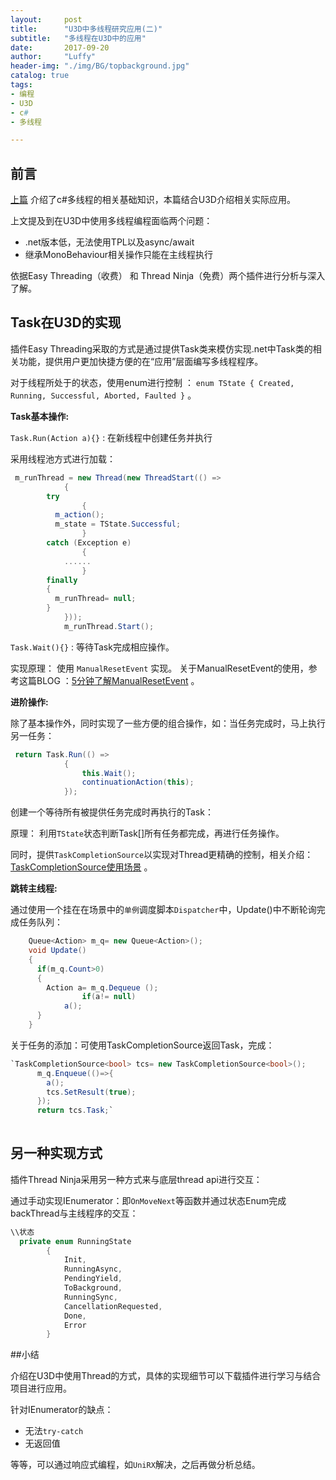 ```yaml
---
layout:     post
title:      "U3D中多线程研究应用(二)"
subtitle:   "多线程在U3D中的应用"
date:       2017-09-20
author:     "Luffy"
header-img: "./img/BG/topbackground.jpg"
catalog: true
tags:
- 编程
- U3D
- c#
- 多线程

---
```


## 前言

[上篇](https://luumoon.github.io/2017/09/10/U3D%E4%B8%AD%E5%A4%9A%E7%BA%BF%E7%A8%8B%E7%A0%94%E7%A9%B6%E5%BA%94%E7%94%A8(%E4%B8%80)/) 介绍了c#多线程的相关基础知识，本篇结合U3D介绍相关实际应用。

上文提及到在U3D中使用多线程编程面临两个问题：


* .net版本低，无法使用TPL以及async/await
* 继承MonoBehaviour相关操作只能在主线程执行


依据Easy Threading（收费） 和 Thread Ninja（免费）两个插件进行分析与深入了解。
  
## Task在U3D的实现

插件Easy Threading采取的方式是通过提供Task类来模仿实现.net中Task类的相关功能，提供用户更加快捷方便的在“应用”层面编写多线程程序。

对于线程所处于的状态，使用enum进行控制 ： 
  `enum TState { Created, Running, Successful, Aborted, Faulted }` 。
  

__**Task基本操作:**__

`Task.Run(Action a){}` : 在新线程中创建任务并执行

采用线程池方式进行加载： 

```cs
 m_runThread = new Thread(new ThreadStart(() =>
            {
        try
                {
          m_action();
          m_state = TState.Successful;
                }
        catch (Exception e)
                {
            ......
                }
        finally
        {
          m_runThread= null;
        }
            }));
            m_runThread.Start();
```

`Task.Wait(){}` : 等待Task完成相应操作。

实现原理： 使用 `ManualResetEvent`  实现。 关于ManualResetEvent的使用，参考这篇BLOG ：[5分钟了解ManualResetEvent](http://dotnetpattern.com/threading-manualresetevent) 。


__**进阶操作:**__

除了基本操作外，同时实现了一些方便的组合操作，如：当任务完成时，马上执行另一任务：

```cs
 return Task.Run(() =>
            {
                this.Wait();
                continuationAction(this);
            });
```


创建一个等待所有被提供任务完成时再执行的Task：

原理： 利用`TState`状态判断Task[]所有任务都完成，再进行任务操作。


同时，提供`TaskCompletionSource`以实现对Thread更精确的控制，相关介绍： [TaskCompletionSource使用场景](https://stackoverflow.com/questions/15316613/when-should-taskcompletionsourcet-be-used) 。


__**跳转主线程:**__


通过使用一个挂在在场景中的`单例`调度脚本`Dispatcher`中，Update()中不断轮询完成任务队列：

```cs
    Queue<Action> m_q= new Queue<Action>();
    void Update()
    {
      if(m_q.Count>0)
      {
        Action a= m_q.Dequeue ();
                if(a!= null)
            a();
      }
    }
```


关于任务的添加：可使用TaskCompletionSource返回Task，完成：

```cs
`TaskCompletionSource<bool> tcs= new TaskCompletionSource<bool>();
      m_q.Enqueue(()=>{
        a();
        tcs.SetResult(true);
      });
      return tcs.Task;`
      
```


## 另一种实现方式

插件Thread Ninja采用另一种方式来与底层thread api进行交互：

通过手动实现IEnumerator：即`OnMoveNext`等函数并通过状态Enum完成backThread与主线程序的交互：

```cs
\\状态
  private enum RunningState
        {
            Init,
            RunningAsync,
            PendingYield,
            ToBackground,
            RunningSync,
            CancellationRequested,
            Done,
            Error
        }
```


##小结

介绍在U3D中使用Thread的方式，具体的实现细节可以下载插件进行学习与结合项目进行应用。  

针对IEnumerator的缺点：

* 无法`try-catch`
* 无返回值

等等，可以通过响应式编程，如`UniRX`解决，之后再做分析总结。
